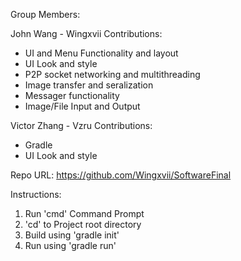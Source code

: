 Group Members:

John Wang - Wingxvii
Contributions: 
- UI and Menu Functionality and layout
- UI Look and style
- P2P socket networking and multithreading
- Image transfer and seralization
- Messager functionality
- Image/File Input and Output

Victor Zhang - Vzru
Contributions: 
- Gradle
- UI Look and style

Repo URL: https://github.com/Wingxvii/SoftwareFinal

Instructions:
1. Run 'cmd' Command Prompt
2. 'cd' to Project root directory
3. Build using 'gradle init'
4. Run using 'gradle run'